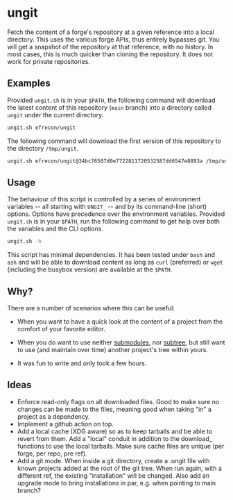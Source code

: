 # ungit

Fetch the content of a forge's repository at a given reference into a local
directory. This uses the various forge APIs, thus entirely bypasses git. You
will get a snapshot of the repository at that reference, with no history. In
most cases, this is much quicker than cloning the repository. It does not work
for private repositories.

## Examples

Provided `ungit.sh` is in your `$PATH`, the following command will download the
latest content of this repository (`main` branch) into a directory called
`ungit` under the current directory.

```bash
ungit.sh efrecon/ungit
```

The following command will download the first version of this repository to the
directory `/tmp/ungit`.

```bash
ungit.sh efrecon/ungit@34bc76507d0e7722811720532587dd6547e8893a /tmp/ungit
```

## Usage

The behaviour of this script is controlled by a series of environment variables
-- all starting with `UNGIT_` -- and by its command-line (short) options.
Options have precedence over the environment variables. Provided `ungit.sh` is
in your `$PATH`, run the following command to get help over both the variables
and the CLI options.

```bash
ungit.sh -h
```

This script has minimal dependencies. It has been tested under `bash` and `ash`
and will be able to download content as long as `curl` (preferred) or `wget`
(including the busybox version) are available at the `$PATH`.

## Why?

There are a number of scenarios where this can be useful:

+ When you want to have a quick look at the content of a project from the
  comfort of your favorite editor.
+ When you do want to use neither [submodules], nor [subtree], but still want to
  use (and maintain over time) another project's tree within yours.
+ It was fun to write and only took a few hours.

  [submodules]: https://git-scm.com/book/en/v2/Git-Tools-Submodules
  [subtree]: https://git.kernel.org/pub/scm/git/git.git/plain/contrib/subtree/git-subtree.txt

## Ideas

+ Enforce read-only flags on all downloaded files. Good to make sure no changes
  can be made to the files, meaning good when taking "in" a project as a
  dependency.
+ Implement a github action on top.
+ Add a local cache (XDG aware) so as to keep tarballs and be able to revert
  from them. Add a "local" conduit in addition to the download_ functions to use
  the local tarballs. Make sure cache files are unique (per forge, per repo, pre
  ref).
+ Add a git mode. When inside a git directory, create a .ungit file with known
  projects added at the root of the git tree. When run again, with a different
  ref, the existing "installation" will be changed. Also add an upgrade mode to
  bring installations in par, e.g. when pointing to main branch?
